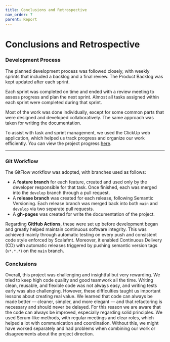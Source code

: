 ```yaml
---
title: Conclusions and Retrospective
nav_order: 7
parent: Report
---
```


# Conclusions and Retrospective
### Development Process

The planned development process was followed closely, with weekly sprints that included a backlog and a final review. The Product Backlog was kept updated after each sprint.

Each sprint was completed on time and ended with a review meeting to assess progress and plan the next sprint. Almost all tasks assigned within each sprint were completed during that sprint.

Most of the work was done individually, except for some common parts that were designed and developed collaboratively. The same approach was taken for writing the documentation.

To assist with task and sprint management, we used the ClickUp web application, which helped us track progress and organize our work efficiently. You can view the project progress [here](https://app.clickup.com/90151320888/v/s/90155305539).


---

### Git Workflow

The GitFlow workflow was adopted, with branches used as follows:

- A **feature branch** for each feature, created and used only by the developer responsible for that task. Once finished, each was merged into the `develop` branch through a pull request.
- A **release branch** was created for each release, following Semantic Versioning. Each release branch was merged back into both `main` and `develop` via two separate pull requests.
- A **gh-pages** was created for write the documentation of the project.

Regarding **GitHub Actions**, these were set up before development began and greatly helped maintain continuous software integrity. This was achieved mainly through automatic testing on every push and consistent code style enforced by Scalafmt. Moreover, it enabled Continuous Delivery (CD) with automatic releases triggered by pushing semantic version tags (`v*.*.*`) on the `main` branch.

### Conclusions 
Overall, this project was challenging and insightful but very rewarding. We tried to keep high code quality and good teamwork all the time. Writing clean, reusable, and flexible code was not always easy, and writing tests early was also challenging. However, these difficulties taught us important lessons about creating real value. 
We learned that code can always be made better — cleaner, simpler, and more elegant — and that refactoring is necessary and should never be delayed. For this reason we are aware that the code can always be improved, especially regarding solid principles.
We used Scrum-like methods, with regular meetings and clear roles, which helped a lot with communication and coordination. Without this, we might have worked separately and had problems when combining our work or disagreements about the project direction.
